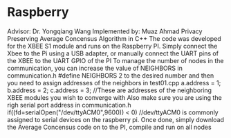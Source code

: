 # Raspberry
Advisor: Dr. Yongqiang Wang 
Implemented by: Muaz Ahmad
Privacy Preserving Average Concensus Algorithm in C++ 
The code was developed for the XBEE S1 module and runs on the Raspberry PI.
Simply connect the Xbee to the Pi using a USB adapter, or manually connect the UART pins of the XBEE to the UART GPIO of the PI
To manage the number of nodes in the communication, you can increase the value of NEIGHBORS in communication.h #define NEIGHBORS 2 to the desired number and then you need to assign addresses of the neighbors in test01.cpp 
a.address = 1;
b.address = 2;
c.address = 3; //These are addresses of the neighboring XBEE modules you wish to converge with
Also make sure you are using the righ serial port address in communication.h 
if((fd=serialOpen("/dev/ttyACM0",9600)) < 0) //dev/ttyACM0 is commonly assigned to serial devices on the raspberry pi.
Once done, simply download the Average Concensus code on to the PI, compile and run on all nodes
